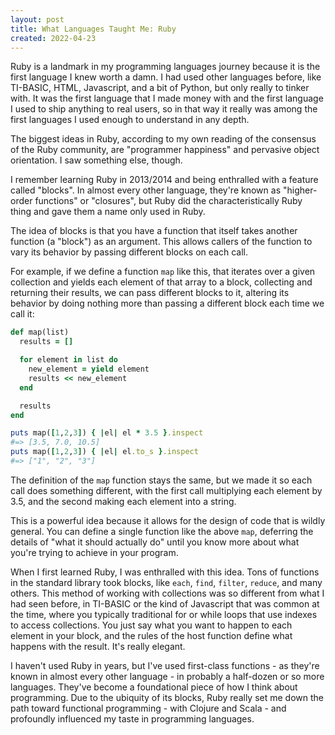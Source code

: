 ```yaml
---
layout: post
title: What Languages Taught Me: Ruby
created: 2022-04-23
---
```


Ruby is a landmark in my programming languages journey because it is the first language I knew worth a damn. I had used other languages before, like TI-BASIC, HTML, Javascript, and a bit of Python, but only really to tinker with. It was the first language that I made money with and the first language I used to ship anything to real users, so in that way it really was among the first languages I used enough to understand in any depth.

The biggest ideas in Ruby, according to my own reading of the consensus of the Ruby community, are "programmer happiness" and pervasive object orientation. I saw something else, though.

I remember learning Ruby in 2013/2014 and being enthralled with a feature called "blocks". In almost every other language, they're known as "higher-order functions" or "closures", but Ruby did the characteristically Ruby thing and gave them a name only used in Ruby.

The idea of blocks is that you have a function that itself takes another function (a "block") as an argument. This allows callers of the function to vary its behavior by passing different blocks on each call.

For example, if we define a function `map` like this, that iterates over a given collection and yields each element of that array to a block, collecting and returning their results, we can pass different blocks to it, altering its behavior by doing nothing more than passing a different block each time we call it:

```ruby
def map(list)
  results = []

  for element in list do
    new_element = yield element
    results << new_element
  end

  results
end

puts map([1,2,3]) { |el| el * 3.5 }.inspect
#=> [3.5, 7.0, 10.5]
puts map([1,2,3]) { |el| el.to_s }.inspect
#=> ["1", "2", "3"]
```

The definition of the `map` function stays the same, but we made it so each call does something different, with the first call multiplying each element by 3.5, and the second making each element into a string.

This is a powerful idea because it allows for the design of code that is wildly general. You can define a single function like the above `map`, deferring the details of "what it should actually do" until you know more about what you're trying to achieve in your program.

When I first learned Ruby, I was enthralled with this idea. Tons of functions in the standard library took blocks, like `each`, `find`, `filter`, `reduce`, and many others. This method of working with collections was so different from what I had seen before, in TI-BASIC or the kind of Javascript that was common at the time, where you typically traditional for or while loops that use indexes to access collections. You just say what you want to happen to each element in your block, and the rules of the host function define what happens with the result. It's really elegant.

I haven't used Ruby in years, but I've used first-class functions - as they're known in almost every other language - in probably a half-dozen or so more languages. They've become a foundational piece of how I think about programming. Due to the ubiquity of its blocks, Ruby really set me down the path toward functional programming - with Clojure and Scala - and profoundly influenced my taste in programming languages. 
